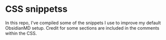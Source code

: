 # CSS snippetss
In this repo, I've compiled some of the snippets I use to improve my default ObsidianMD setup. Credit for some sections are included in the comments within the CSS.
